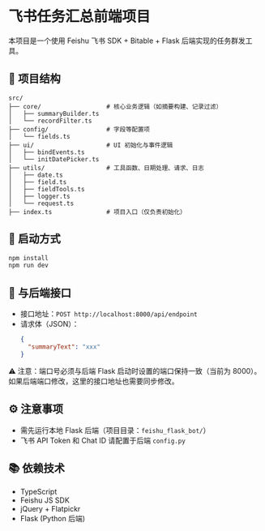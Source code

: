 # 飞书任务汇总前端项目

本项目是一个使用 Feishu 飞书 SDK + Bitable + Flask 后端实现的任务群发工具。

## 📁 项目结构

```
src/
├── core/                  # 核心业务逻辑（如摘要构建、记录过滤）
│   ├── summaryBuilder.ts
│   └── recordFilter.ts
├── config/                # 字段等配置项
│   └── fields.ts
├── ui/                    # UI 初始化与事件逻辑
│   ├── bindEvents.ts
│   └── initDatePicker.ts
├── utils/                 # 工具函数、日期处理、请求、日志
│   ├── date.ts
│   ├── field.ts
│   ├── fieldTools.ts
│   ├── logger.ts
│   └── request.ts
├── index.ts               # 项目入口（仅负责初始化）
```

## 🚀 启动方式

```bash
npm install
npm run dev
```

## 📡 与后端接口

- 接口地址：`POST http://localhost:8000/api/endpoint`
- 请求体（JSON）：
  ```json
  {
    "summaryText": "xxx"
  }
  ```

⚠️ 注意：端口号必须与后端 Flask 启动时设置的端口保持一致（当前为 8000）。如果后端端口修改，这里的接口地址也需要同步修改。

## ⚙️ 注意事项

- 需先运行本地 Flask 后端（项目目录：`feishu_flask_bot/`）
- 飞书 API Token 和 Chat ID 请配置于后端 `config.py`

## 📚 依赖技术

- TypeScript
- Feishu JS SDK
- jQuery + Flatpickr
- Flask (Python 后端)
